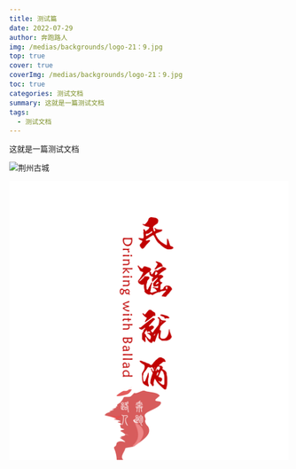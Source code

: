 ```yaml
---
title: 测试篇
date: 2022-07-29
author: 奔跑路人
img: /medias/backgrounds/logo-21：9.jpg
top: true
cover: true
coverImg: /medias/backgrounds/logo-21：9.jpg
toc: true
categories: 测试文档
summary: 这就是一篇测试文档
tags:
  - 测试文档
---
```


这就是一篇测试文档

![荆州古城](https://s1.ax1x.com/2022/07/27/vSvO1O.jpg)

![logo0719](https://raw.githubusercontent.com/qilu321/postimages/main/IMG/logo0719.png)
